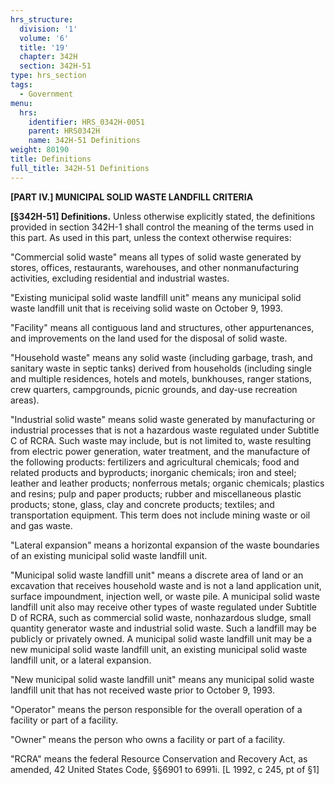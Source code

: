 ```yaml
---
hrs_structure:
  division: '1'
  volume: '6'
  title: '19'
  chapter: 342H
  section: 342H-51
type: hrs_section
tags:
  - Government
menu:
  hrs:
    identifier: HRS_0342H-0051
    parent: HRS0342H
    name: 342H-51 Definitions
weight: 80190
title: Definitions
full_title: 342H-51 Definitions
---
```

**[PART IV.] MUNICIPAL SOLID WASTE LANDFILL CRITERIA**

**[§342H-51] Definitions.** Unless otherwise explicitly stated, the definitions provided in section 342H-1 shall control the meaning of the terms used in this part. As used in this part, unless the context otherwise requires:

"Commercial solid waste" means all types of solid waste generated by stores, offices, restaurants, warehouses, and other nonmanufacturing activities, excluding residential and industrial wastes.

"Existing municipal solid waste landfill unit" means any municipal solid waste landfill unit that is receiving solid waste on October 9, 1993.

"Facility" means all contiguous land and structures, other appurtenances, and improvements on the land used for the disposal of solid waste.

"Household waste" means any solid waste (including garbage, trash, and sanitary waste in septic tanks) derived from households (including single and multiple residences, hotels and motels, bunkhouses, ranger stations, crew quarters, campgrounds, picnic grounds, and day-use recreation areas).

"Industrial solid waste" means solid waste generated by manufacturing or industrial processes that is not a hazardous waste regulated under Subtitle C of RCRA. Such waste may include, but is not limited to, waste resulting from electric power generation, water treatment, and the manufacture of the following products: fertilizers and agricultural chemicals; food and related products and byproducts; inorganic chemicals; iron and steel; leather and leather products; nonferrous metals; organic chemicals; plastics and resins; pulp and paper products; rubber and miscellaneous plastic products; stone, glass, clay and concrete products; textiles; and transportation equipment. This term does not include mining waste or oil and gas waste.

"Lateral expansion" means a horizontal expansion of the waste boundaries of an existing municipal solid waste landfill unit.

"Municipal solid waste landfill unit" means a discrete area of land or an excavation that receives household waste and is not a land application unit, surface impoundment, injection well, or waste pile. A municipal solid waste landfill unit also may receive other types of waste regulated under Subtitle D of RCRA, such as commercial solid waste, nonhazardous sludge, small quantity generator waste and industrial solid waste. Such a landfill may be publicly or privately owned. A municipal solid waste landfill unit may be a new municipal solid waste landfill unit, an existing municipal solid waste landfill unit, or a lateral expansion.

"New municipal solid waste landfill unit" means any municipal solid waste landfill unit that has not received waste prior to October 9, 1993.

"Operator" means the person responsible for the overall operation of a facility or part of a facility.

"Owner" means the person who owns a facility or part of a facility.

"RCRA" means the federal Resource Conservation and Recovery Act, as amended, 42 United States Code, §§6901 to 6991i. [L 1992, c 245, pt of §1]